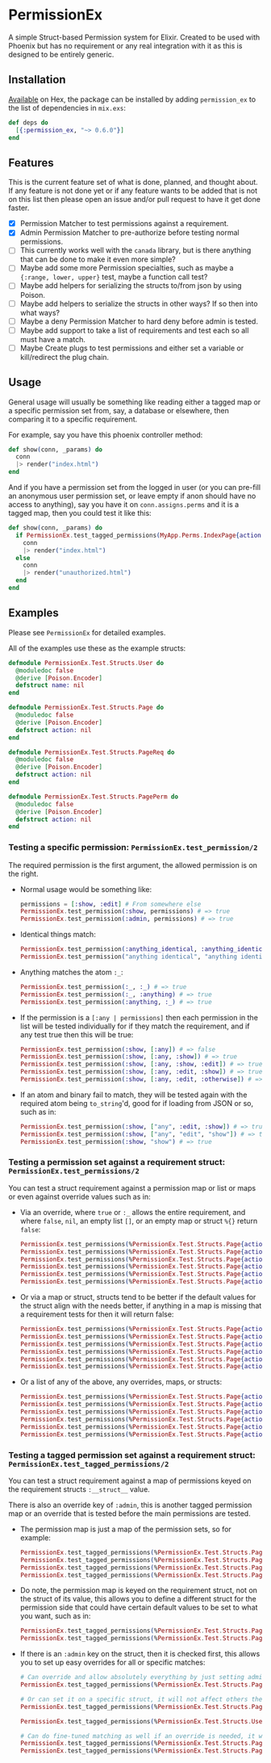 # PermissionEx

A simple Struct-based Permission system for Elixir.  Created to be used with
Phoenix but has no requirement or any real integration with it as this is
designed to be entirely generic.

## Installation

[Available](https://hex.pm/packages/permission_ex) on Hex, the package can be
installed by adding `permission_ex` to the list of dependencies in `mix.exs`:

```elixir
def deps do
  [{:permission_ex, "~> 0.6.0"}]
end
```

## Features

This is the current feature set of what is done, planned, and thought about.  If
any feature is not done yet or if any feature wants to be added that is not on
this list then please open an issue and/or pull request to have it get done
faster.

- [x] Permission Matcher to test permissions against a requirement.
- [x] Admin Permission Matcher to pre-authorize before testing normal permissions.
- [ ] This currently works well with the `canada` library, but is there anything that can be done to make it even more simple?
- [ ] Maybe add some more Permission specialties, such as maybe a `{:range, lower, upper}` test, maybe a function call test?
- [ ] Maybe add helpers for serializing the structs to/from json by using Poison.
- [ ] Maybe add helpers to serialize the structs in other ways?  If so then into what ways?
- [ ] Maybe a deny Permission Matcher to hard deny before admin is tested.
- [ ] Maybe add support to take a list of requirements and test each so all must have a match.
- [ ] Maybe Create plugs to test permissions and either set a variable or kill/redirect the plug chain.

## Usage

General usage will usually be something like reading either a tagged map or a
specific permission set from, say, a database or elsewhere, then comparing it to
a specific requirement.

For example, say you have this phoenix controller method:
```elixir
def show(conn, _params) do
  conn
  |> render("index.html")
end
```

And if you have a permission set from the logged in user (or you can pre-fill an
anonymous user permission set, or leave empty if anon should have no access to
anything), say you have it on `conn.assigns.perms` and it is a tagged map, then
you could test it like this:
```elixir
def show(conn, _params) do
  if PermissionEx.test_tagged_permissions(MyApp.Perms.IndexPage{action: :show}, conn.assigns.perms) do
    conn
    |> render("index.html")
  else
    conn
    |> render("unauthorized.html")
  end
end
```

## Examples

Please see `PermissionEx` for detailed examples.

All of the examples use these as the example structs:

```elixir
defmodule PermissionEx.Test.Structs.User do
  @moduledoc false
  @derive [Poison.Encoder]
  defstruct name: nil
end

defmodule PermissionEx.Test.Structs.Page do
  @moduledoc false
  @derive [Poison.Encoder]
  defstruct action: nil
end

defmodule PermissionEx.Test.Structs.PageReq do
  @moduledoc false
  @derive [Poison.Encoder]
  defstruct action: nil
end

defmodule PermissionEx.Test.Structs.PagePerm do
  @moduledoc false
  @derive [Poison.Encoder]
  defstruct action: nil
end
```

### Testing a specific permission:  `PermissionEx.test_permission/2`

The required permission is the first argument, the allowed permission is on the
right.

* Normal usage would be something like:

    ```elixir
    permissions = [:show, :edit] # From somewhere else
    PermissionEx.test_permission(:show, permissions) # => true
    PermissionEx.test_permission(:admin, permissions) # => true
    ```

* Identical things match:

    ```elixir
    PermissionEx.test_permission(:anything_identical, :anything_identical) # => true
    PermissionEx.test_permission("anything identical", "anything identical") # => true
    ```

* Anything matches the atom `:_`:
  
    ```elixir
    PermissionEx.test_permission(:_, :_) # => true
    PermissionEx.test_permission(:_, :anything) # => true
    PermissionEx.test_permission(:anything, :_) # => true
    ```

* If the permission is a `[:any | permissions]` then each permission in the
  list will be tested individually for if they match the requirement, and if
  any test true then this will be true:
  
    ```elixir
    PermissionEx.test_permission(:show, [:any]) # => false
    PermissionEx.test_permission(:show, [:any, :show]) # => true
    PermissionEx.test_permission(:show, [:any, :show, :edit]) # => true
    PermissionEx.test_permission(:show, [:any, :edit, :show]) # => true
    PermissionEx.test_permission(:show, [:any, :edit, :otherwise]) # => false
    ```

* If an atom and binary fail to match, they will be tested again with the
  required atom being `to_string`'d, good for if loading from JSON or so, such
  as in:
  
    ```elixir
    PermissionEx.test_permission(:show, ["any", :edit, :show]) # => true
    PermissionEx.test_permission(:show, ["any", "edit", "show"]) # => true
    PermissionEx.test_permission(:show, "show") # => true
    ```

### Testing a permission set against a requirement struct: `PermissionEx.test_permissions/2`

You can test a struct requirement against a permission map or list or maps or
even against override values such as in:

* Via an override, where `true` or `:_` allows the entire requirement,
  and where `false`, `nil`, an empty list `[]`, or an empty map or struct `%{}`
  return `false`:
  
    ```elixir
    PermissionEx.test_permissions(%PermissionEx.Test.Structs.Page{action: :show}, :_) # => true
    PermissionEx.test_permissions(%PermissionEx.Test.Structs.Page{action: :show}, true) # => true
    PermissionEx.test_permissions(%PermissionEx.Test.Structs.Page{action: :show}, false) # => false
    PermissionEx.test_permissions(%PermissionEx.Test.Structs.Page{action: :show}, nil) # => false
    PermissionEx.test_permissions(%PermissionEx.Test.Structs.Page{action: :show}, []) # => false
    PermissionEx.test_permissions(%PermissionEx.Test.Structs.Page{action: :show}, %{}) # => false
    ```

* Or via a map or struct, structs tend to be better if the default values
  for the struct align with the needs better, if anything in a map is
  missing that a requirement tests for then it will return false:
  
    ```elixir
    PermissionEx.test_permissions(%PermissionEx.Test.Structs.Page{action: :show}, %{action: :_}) # => true
    PermissionEx.test_permissions(%PermissionEx.Test.Structs.Page{action: :show}, %{action: true}) # => false
    PermissionEx.test_permissions(%PermissionEx.Test.Structs.Page{action: :show}, %{action: [:any, :edit, :show]}) # => true
    PermissionEx.test_permissions(%PermissionEx.Test.Structs.Page{action: :show}, %PermissionEx.Test.Structs.Page{}) # => false
    PermissionEx.test_permissions(%PermissionEx.Test.Structs.Page{action: :show}, %PermissionEx.Test.Structs.Page{action: :edit}) # => false
    PermissionEx.test_permissions(%PermissionEx.Test.Structs.Page{action: :show}, %PermissionEx.Test.Structs.Page{action: :show}) # => true
    ```

* Or a list of any of the above, any overrides, maps, or structs:

    ```elixir
    PermissionEx.test_permissions(%PermissionEx.Test.Structs.Page{action: :show}, [true]) # => true
    PermissionEx.test_permissions(%PermissionEx.Test.Structs.Page{action: :show}, [false]) # => false
    PermissionEx.test_permissions(%PermissionEx.Test.Structs.Page{action: :show}, [%{action: :edit}]) # => false
    PermissionEx.test_permissions(%PermissionEx.Test.Structs.Page{action: :show}, [%{action: :show}]) # => true
    PermissionEx.test_permissions(%PermissionEx.Test.Structs.Page{action: :show}, [%PermissionEx.Test.Structs.Page{action: :edit}]) # => false
    PermissionEx.test_permissions(%PermissionEx.Test.Structs.Page{action: :show}, [%PermissionEx.Test.Structs.Page{action: :show}]) # => true
    ```

### Testing a tagged permission set against a requirement struct: `PermissionEx.test_tagged_permissions/2`

You can test a struct requirement against a map of permissions keyed on the
requirement structs `:__struct__` value.

There is also an override key of `:admin`, this is another tagged permission map
or an override that is tested before the main permissions are tested.

* The permission map is just a map of the permission sets, so for example:

    ```elixir
    PermissionEx.test_tagged_permissions(%PermissionEx.Test.Structs.Page{action: :show}, %{PermissionEx.Test.Structs.Page => %{}}) # => false
    PermissionEx.test_tagged_permissions(%PermissionEx.Test.Structs.Page{action: :show}, %{PermissionEx.Test.Structs.Page => %PermissionEx.Test.Structs.Page{action: :show}}) # =>true
    PermissionEx.test_tagged_permissions(%PermissionEx.Test.Structs.Page{action: :show}, %{PermissionEx.Test.Structs.Page => %PermissionEx.Test.Structs.Page{action: :_}}) # => true
    PermissionEx.test_tagged_permissions(%PermissionEx.Test.Structs.Page{action: :show}, %{PermissionEx.Test.Structs.Page => %PermissionEx.Test.Structs.Page{action: nil}}) # => false
    ```

* Do note, the permission map is keyed on the requirement struct, not on the
  struct of its value, this allows you to define a different struct for the
  permission side that could have certain default values to be set to what you
  want, such as in:
  
    ```elixir
    PermissionEx.test_tagged_permissions(%PermissionEx.Test.Structs.PageReq{action: :show}, %{PermissionEx.Test.Structs.PageReq => [%PermissionEx.Test.Structs.PagePerm{action: :_}]}) # => true
    PermissionEx.test_tagged_permissions(%PermissionEx.Test.Structs.PageReq{action: :show}, %{PermissionEx.Test.Structs.PagePerm => [%PermissionEx.Test.Structs.PagePerm{action: :_}]}) # => false
    ```

* If there is an `:admin` key on the struct, then it is checked first, this
  allows you to set up easy overrides for all or specific matches:
    
    ```elixir
    # Can override and allow absolutely everything by just setting admin: true
    PermissionEx.test_tagged_permissions(%PermissionEx.Test.Structs.Page{}, %{admin: true}) # => true

    # Or can set it on a specific struct, it will not affect others then:
    PermissionEx.test_tagged_permissions(%PermissionEx.Test.Structs.Page{}, %{admin: %{PermissionEx.Test.Structs.Page => true}}) # => true

    PermissionEx.test_tagged_permissions(%PermissionEx.Test.Structs.User{}, %{admin: %{PermissionEx.Test.Structs.Page => true}}) # => false

    # Can do fine-tuned matching as well if an override is needed, it will not allow non-matches
    PermissionEx.test_tagged_permissions(%PermissionEx.Test.Structs.Page{action: :show}, %{admin: %{PermissionEx.Test.Structs.Page => %{action: :show}}}) # => true
    PermissionEx.test_tagged_permissions(%PermissionEx.Test.Structs.Page{action: :edit}, %{admin: %{PermissionEx.Test.Structs.Page => %{action: :show}}}) # => false
    ```
